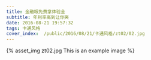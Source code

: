 ```yaml
---
title: 金融眼免费拿体验金
subtitle: 年利率高到让你哭
date: 2016-08-21 19:57:32
tags: 卡通风格
cover_index:  /public/2016/08/21/卡通风格/zt02/02.jpg
---
```



{% asset_img zt02.jpg This is an example image %}
